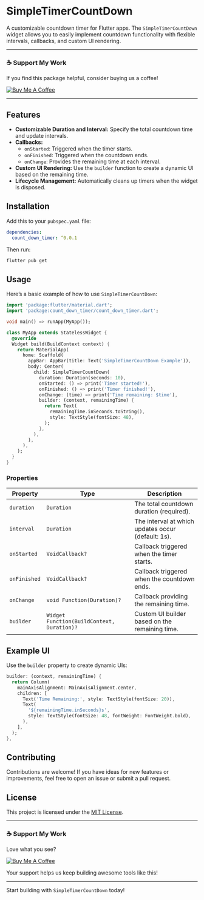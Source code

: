 # SimpleTimerCountDown

A customizable countdown timer for Flutter apps. The `SimpleTimerCountDown` widget allows you to easily implement countdown functionality with flexible intervals, callbacks, and custom UI rendering.

---

### ☕ Support My Work

If you find this package helpful, consider buying us a coffee! 

[![Buy Me A Coffee](https://github.com/user-attachments/assets/40372fba-f86c-4930-be63-66f1f49454ec)](https://www.buymeacoffee.com/adarshsiiiiingh)

---

## Features

- **Customizable Duration and Interval:** Specify the total countdown time and update intervals.
- **Callbacks:**
  - `onStarted`: Triggered when the timer starts.
  - `onFinished`: Triggered when the countdown ends.
  - `onChange`: Provides the remaining time at each interval.
- **Custom UI Rendering:** Use the `builder` function to create a dynamic UI based on the remaining time.
- **Lifecycle Management:** Automatically cleans up timers when the widget is disposed.

## Installation

Add this to your `pubspec.yaml` file:

```yaml
dependencies:
  count_down_timer: ^0.0.1
```

Then run:

```bash
flutter pub get
```

## Usage

Here’s a basic example of how to use `SimpleTimerCountDown`:

```dart
import 'package:flutter/material.dart';
import 'package:count_down_timer/count_down_timer.dart';

void main() => runApp(MyApp());

class MyApp extends StatelessWidget {
  @override
  Widget build(BuildContext context) {
    return MaterialApp(
      home: Scaffold(
        appBar: AppBar(title: Text('SimpleTimerCountDown Example')),
        body: Center(
          child: SimpleTimerCountDown(
            duration: Duration(seconds: 10),
            onStarted: () => print('Timer started!'),
            onFinished: () => print('Timer finished!'),
            onChange: (time) => print('Time remaining: $time'),
            builder: (context, remainingTime) {
              return Text(
                remainingTime.inSeconds.toString(),
                style: TextStyle(fontSize: 48),
              );
            },
          ),
        ),
      ),
    );
  }
}
```

### Properties

| Property       | Type                                           | Description                                         |
|----------------|------------------------------------------------|-----------------------------------------------------|
| `duration`     | `Duration`                                     | The total countdown duration (required).           |
| `interval`     | `Duration`                                     | The interval at which updates occur (default: 1s). |
| `onStarted`    | `VoidCallback?`                                | Callback triggered when the timer starts.          |
| `onFinished`   | `VoidCallback?`                                | Callback triggered when the countdown ends.        |
| `onChange`     | `void Function(Duration)?`                     | Callback providing the remaining time.             |
| `builder`      | `Widget Function(BuildContext, Duration)?`     | Custom UI builder based on the remaining time.     |

## Example UI

Use the `builder` property to create dynamic UIs:

```dart
builder: (context, remainingTime) {
  return Column(
    mainAxisAlignment: MainAxisAlignment.center,
    children: [
      Text('Time Remaining:', style: TextStyle(fontSize: 20)),
      Text(
        '${remainingTime.inSeconds}s',
        style: TextStyle(fontSize: 48, fontWeight: FontWeight.bold),
      ),
    ],
  );
},
```

## Contributing

Contributions are welcome! If you have ideas for new features or improvements, feel free to open an issue or submit a pull request.

## License

This project is licensed under the [MIT License](LICENSE).  

---

### ☕ Support My Work

Love what you see?  

[![Buy Me A Coffee](https://github.com/user-attachments/assets/40372fba-f86c-4930-be63-66f1f49454ec)](https://www.buymeacoffee.com/adarshsiiiiingh)

Your support helps us keep building awesome tools like this!

---

Start building with `SimpleTimerCountDown` today!

